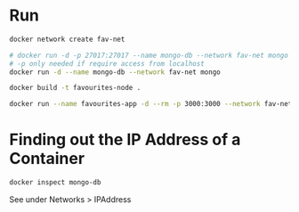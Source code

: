 # Run

```bash
docker network create fav-net

# docker run -d -p 27017:27017 --name mongo-db --network fav-net mongo
# -p only needed if require access from localhost
docker run -d --name mongo-db --network fav-net mongo

docker build -t favourites-node .

docker run --name favourites-app -d --rm -p 3000:3000 --network fav-net favourites-node
```

# Finding out the IP Address of a Container

```bash
docker inspect mongo-db
```

See under Networks > IPAddress
